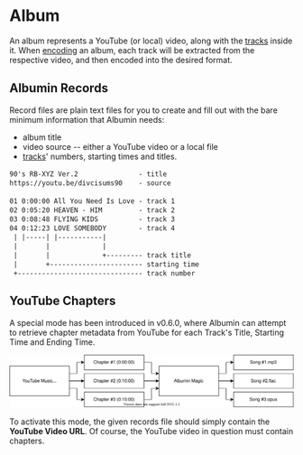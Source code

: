 # Album

An album represents a YouTube (or local) video, along with the [tracks](./track.md) inside it. When [encoding](./encoding.md) an album, each track will be extracted from the respective video, and then encoded into the desired format.

## Albumin Records

Record files are plain text files for you to create and fill out with the bare minimum information that Albumin needs:

- album title
- video source -- either a YouTube video or a local file
- [tracks](./track.md)' numbers, starting times and titles.

```
90's RB-XYZ Ver.2               - title
https://youtu.be/divcisums90    - source

01 0:00:00 All You Need Is Love - track 1
02 0:05:20 HEAVEN - HIM         - track 2
03 0:08:48 FLYING KIDS          - track 3
04 0:12:23 LOVE SOMEBODY        - track 4
 | |-----| |-----------|
 |       |             |
 |       |             +--------- track title
 |       +----------------------- starting time
 +------------------------------- track number
```

## YouTube Chapters

A special mode has been introduced in v0.6.0, where Albumin can attempt to retrieve chapter metadata from YouTube for each Track's Title, Starting Time and Ending Time.

![chapters](./chapters.svg)

To activate this mode, the given records file should simply contain the **YouTube Video URL**. Of course, the YouTube video in question must contain chapters.